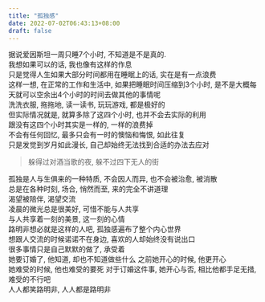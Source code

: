 ```yaml
---
title: "孤独感"
date: 2022-07-02T06:43:13+08:00
draft: false
---
```


据说爱因斯坦一周只睡7个小时, 不知道是不是真的.  
我想如果可以的话, 我也像有这样的作息  
只是觉得人生如果大部分时间都用在睡眠上的话, 实在是有一点浪费  
这样一想, 在正常的工作和生活中, 如果把睡眠时间压缩到3个小时,
是不是大概每天就可以空余出4个小时的时间去做其他的事情呢  
洗洗衣服, 拖拖地, 读一读书, 玩玩游戏, 都是极好的  
但实际情况就是, 就算多除了这四个小时, 也并不会去实际的利用  
跟没有这四个小时其实是一样的, 一样的浪费掉  
不会有任何回忆, 最多只会有一时的懊恼和悔恨, 如此往复  
只是发觉到岁月如此漫长, 自己却始终无法找到合适的办法去应对  

> 躲得过对酒当歌的夜, 躲不过四下无人的街

孤独是人与生俱来的一种特质, 不会因人而异, 也不会被治愈, 被消散  
总是在各种时刻, 场合, 悄然而至, 来的完全不讲道理  
渴望被陪伴, 渴望交流  
凌晨的微光总是很美好, 可惜不能与人共享  
与人共享着一刻的美景, 这一刻的心情  
路明非想必就是这样的人吧, 孤独感遍布了整个内心世界  
想跟人交流的时候诺诺不在身边, 喜欢的人却始终没有说出口  
很多事情只是自己默默的做了, 承受着  
她要订婚了, 他知道, 却也不知道做些什么
之前她开心的时候, 他更开心  
她难受的时候, 他也难受的要死
对于订婚这件事, 她开心与否, 相比他都手足无措, 难受的不行吧  
人人都笑路明非, 人人都是路明非
